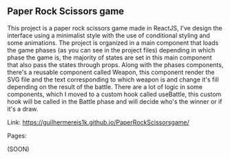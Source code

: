 ## Paper Rock Scissors game

This project is a paper rock scissors game made in ReactJS, I've design the interface using a minimalist style with the use of conditional styling and some animations. The project is organized in a main component that loads the game phases (as you can see in the project files) depending in which phase the game is, the majority of states are set in this main component that also pass the states through props. Along with the phases components, there's a reusable component called Weapon, this component render the SVG file and the text corresponding to which weapon is and change it's fill depending on the result of the battle. There are a lot of logic in some components, which I moved to a custom hook called useBattle, this custom hook will be called in the Battle phase and will decide who's the winner or if it's a draw. 

Link: https://guilhermereis1k.github.io/PaperRockScissorsgame/

Pages:

(SOON)
